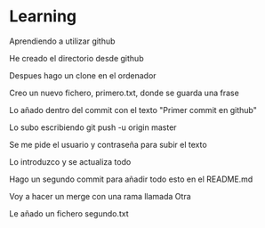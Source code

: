 # Learning
Aprendiendo a utilizar github

He creado el directorio desde github

Despues hago un clone en el ordenador

Creo un nuevo fichero, primero.txt, donde se guarda una frase

Lo añado dentro del commit con el texto "Primer commit en github"

Lo subo escribiendo git push -u origin master

Se me pide el usuario y contraseña para subir el texto

Lo introduzco y se actualiza todo

Hago un segundo commit para añadir todo esto en el README.md

Voy a hacer un merge con una rama llamada Otra

Le añado un fichero segundo.txt



